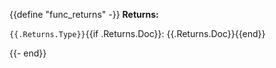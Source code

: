 {{define "func_returns" -}}
**Returns:**

`{{.Returns.Type}}`{{if .Returns.Doc}}: {{.Returns.Doc}}{{end}}

{{- end}}